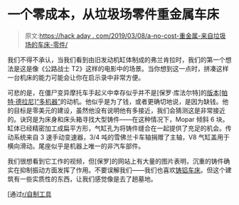 # 一个零成本，从垃圾场零件重金属车床

> 原文:[https://hack aday . com/2019/03/08/a-no-cost-重金属-来自垃圾场的车床-零件/](https://hackaday.com/2019/03/08/a-no-cost-heavy-metal-lathe-from-junkyard-parts/)

我们不得不承认，当我们看到由旧发动机缸体制成的弗兰肯拉时，我们的第一个想法是这是像《公路战士 T2》这样的电影中的场景。当你想到这一点时，拼凑这样一台机床的能力可能会让你在启示录中非常方便。

可悲的是，在僵尸变异摩托车手起义中幸存似乎并不是[保罗·库法尔特]的[版本[帕特·德拉尼]“多机器”](http://opensourcemachine.org/)的动机。他似乎是为了钱，或者更确切地说，是因为缺钱。他的目标是零美元的建设，虽然他没有说明他有多接近，我们会猜测这是非常接近的。诀窍是为床身和床头箱寻找大型铸件——在这种情况下，Mopar 倾斜 6 块。缸体已经精密加工成扁平方形，气缸孔为将铸件缝合在一起提供了充足的机会。传动系统来自 3 速手动变速器，3/4 吨的雪佛兰卡车轴捐赠了主轴，V8 气缸盖用于横向滑动。尾座似乎是机器上唯一的非汽车部件。

我们很想看到它工作的视频，但[保罗]的网站上有大量的图片表明，沉重的铸件确实在抑制振动方面发挥了作用。不要误解我们——我们也喜欢[铸铝车床](http://hackaday.com/2016/07/07/the-best-gingery-lathe-video-series-to-date/)。但这个建筑有一些实质性的东西，让我们感觉像是去了趟墓地。

[通过[r/自制工具](https://www.reddit.com/r/machining/comments/ay1i6x/homemade_lathe_made_from_car_parts_mopar_engine)